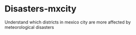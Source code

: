# Disasters-mxcity
Understand which districts in mexico city are more affected by meteorological disasters 

